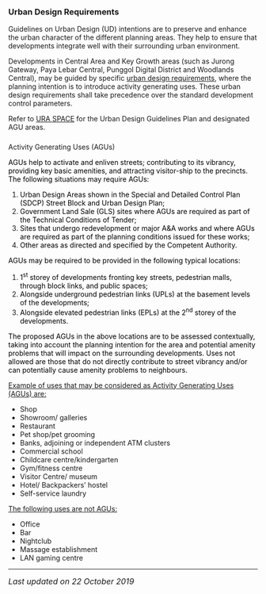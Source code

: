 ### Urban Design Requirements

Guidelines on Urban Design (UD) intentions are to preserve and enhance
the urban character of the different planning areas. They help to ensure
that developments integrate well with their surrounding urban
environment.

Developments in Central Area and Key Growth areas (such as Jurong
Gateway, Paya Lebar Central, Punggol Digital District and Woodlands
Central), may be guided by specific
<a href="https://www.ura.gov.sg/Corporate/Guidelines/Urban-Design"
target="_blank">urban design requirements</a>, where the planning
intention is to introduce activity generating uses. These urban design
requirements shall take precedence over the standard development control
parameters.

Refer to <a
href="https://www.ura.gov.sg/Corporate/Guidelines/Urban-Design/URA-SPACE/UD-URA-SPACE"
target="_blank">URA SPACE</a><span style="color: red;"> </span>for the
Urban Design Guidelines Plan and designated AGU areas.

### 

<a href="#AGUs" class="collapsible collapsed"
data-toggle="collapse"></a>

Activity Generating Uses (AGUs)

<span style="color: black;">AGUs help to activate and enliven streets;
contributing to its vibrancy, providing key basic amenities, and
attracting visitor-ship to the precincts. The following situations may
require AGUs:</span>

1.  <span style="color: black;">Urban Design Areas shown in the Special
    and Detailed Control Plan (SDCP) Street Block and Urban Design
    Plan;</span>
2.  <span style="color: black;">Government Land Sale (GLS) sites where
    AGUs are required as part of the Technical Conditions of Tender;
    </span>
3.  <span style="color: black;">Sites that undergo redevelopment or
    major A&A works and where AGUs are required as part of the planning
    conditions issued for these works; </span>
4.  <span style="color: black;">Other areas as directed and specified by
    the Competent Authority.</span>

<span style="color: black;">AGUs may be required to be provided in the
following typical locations:</span>

1.  <span style="color: black;">1<sup>st</sup> storey of developments
    fronting key streets, pedestrian malls, through block links, and
    public spaces;</span>
2.  <span style="color: black;">Alongside underground pedestrian links
    (UPLs) at the basement levels of the developments; </span>
3.  <span style="color: black;">Alongside elevated pedestrian links
    (EPLs) at the 2<sup>nd</sup> storey of the developments.</span>

<span style="color: black;">The proposed AGUs in the above locations are
to be assessed contextually, taking into account the planning intention
for the area and potential amenity problems that will impact on the
surrounding developments. Uses not allowed are those that do not
directly contribute to street vibrancy and/or can potentially cause
amenity problems to neighbours.</span>

<span style="text-decoration: underline;">Example of uses that may be
considered as Activity Generating Uses (AGUs) are:</span>

-   Shop
-   Showroom/ galleries 
-   Restaurant
-   Pet shop/pet grooming
-   Banks, adjoining or independent ATM clusters
-   Commercial school
-   Childcare centre/kindergarten
-   Gym/fitness centre
-   Visitor Centre/ museum
-   Hotel/ Backpackers’ hostel
-   Self-service laundry

<span style="text-decoration: underline;">The following uses are not
AGUs:</span>

-   Office
-   Bar
-   Nightclub
-   Massage establishment
-   LAN gaming centre

------------------------------------------------------------------------

*<span style="font-size: 16px;">Last updated on 22 October 2019</span>*
